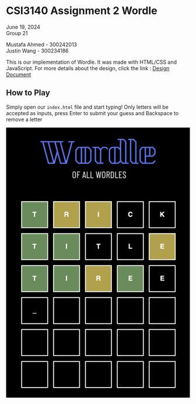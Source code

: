 # CSI3140 Assignment 2 Wordle

June 19, 2024\
Group 21

Mustafa Ahmed - 300242013\
Justin Wang - 300234186

This is our implementation of Wordle. It was made with HTML/CSS and JavaScript. For more details about the design, click the link : [Design Document](/docs/design_system.md)

## How to Play
Simply open our `index.html` file and start typing! Only letters will be accepted as inputs, press Enter to submit your guess and Backspace to remove a letter
<p align="center">
  <img src="docs/our_wordle.png" alt="our wordle"/>
</p>